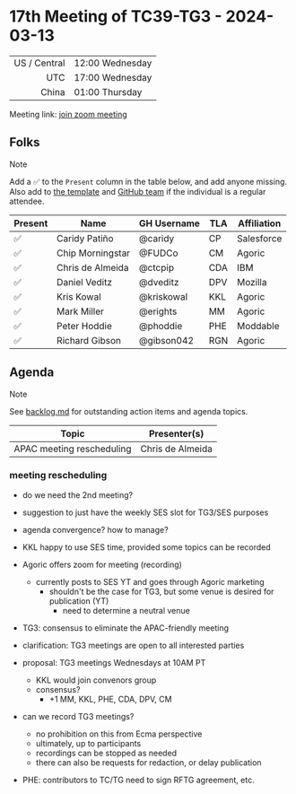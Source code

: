 # 17th Meeting of TC39-TG3 - 2024-03-13

|              |                 |
| -----------: | --------------- |
| US / Central | 12:00 Wednesday |
|          UTC | 17:00 Wednesday |
|        China | 01:00 Thursday  |

Meeting link: [join zoom meeting](https://us02web.zoom.us/j/81143085896?pwd=TUE3WGgrdEZmNFZJc0g4QzBHUWczdz09)

## Folks

> [!NOTE]
> Add a ✅ to the `Present` column in the table below, and add anyone missing. Also add to [the template](../template.md) and [GitHub team](https://github.com/orgs/tc39/teams/tg3) if the individual is a regular attendee.

| Present | Name             | GH Username | TLA | Affiliation |
| ------- | ---------------- | ----------- | --- | ----------- |
| ✅      | Caridy Patiño    | @caridy     | CP  | Salesforce  |
| ✅      | Chip Morningstar | @FUDCo      | CM  | Agoric      |
| ✅      | Chris de Almeida | @ctcpip     | CDA | IBM         |
| ✅      | Daniel Veditz    | @dveditz    | DPV | Mozilla     |
| ✅      | Kris Kowal       | @kriskowal  | KKL | Agoric      |
| ✅      | Mark Miller      | @erights    | MM  | Agoric      |
| ✅      | Peter Hoddie     | @phoddie    | PHE | Moddable    |
| ✅      | Richard Gibson   | @gibson042  | RGN | Agoric      |

## Agenda

> [!NOTE]
> See [backlog.md](../backlog.md) for outstanding action items and agenda topics.

| Topic                     | Presenter(s)     |
| ------------------------- | ---------------- |
| APAC meeting rescheduling | Chris de Almeida |

### meeting rescheduling

- do we need the 2nd meeting?

- suggestion to just have the weekly SES slot for TG3/SES purposes
- agenda convergence? how to manage?
- KKL happy to use SES time, provided some topics can be recorded
- Agoric offers zoom for meeting (recording)
  - currently posts to SES YT and goes through Agoric marketing
    - shouldn't be the case for TG3, but some venue is desired for publication (YT)
      - need to determine a neutral venue
- TG3: consensus to eliminate the APAC-friendly meeting
- clarification: TG3 meetings are open to all interested parties
- proposal: TG3 meetings Wednesdays at 10AM PT
  - KKL would join convenors group
  - consensus?
    - +1 MM, KKL, PHE, CDA, DPV, CM

- can we record TG3 meetings?

  - no prohibition on this from Ecma perspective
  - ultimately, up to participants
  - recordings can be stopped as needed
  - there can also be requests for redaction, or delay publication

- PHE: contributors to TC/TG need to sign RFTG agreement, etc.
